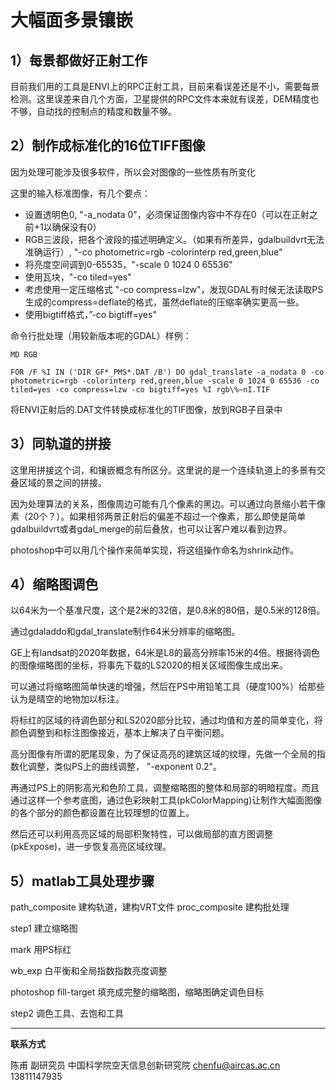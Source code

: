 # 大幅面多景镶嵌



## 1）每景都做好正射工作

目前我们用的工具是ENVI上的RPC正射工具，目前来看误差还是不小，需要每景检测。这里误差来自几个方面，卫星提供的RPC文件本来就有误差，DEM精度也不够，自动找的控制点的精度和数量不够。



## 2）制作成标准化的16位TIFF图像

因为处理可能涉及很多软件，所以会对图像的一些性质有所变化

这里的输入标准图像，有几个要点：

* 设置透明色0, "-a_nodata 0"，必须保证图像内容中不存在0（可以在正射之前+1以确保没有0）
* RGB三波段，把各个波段的描述明确定义。（如果有所差异，gdalbuildvrt无法准确运行）, "-co photometric=rgb -colorinterp red,green,blue"
* 将亮度空间调到0-65535，"-scale 0 1024 0 65536"
* 使用瓦块，"-co tiled=yes"
* 考虑使用一定压缩格式 "-co compress=lzw"，发现GDAL有时候无法读取PS生成的compress=deflate的格式，虽然deflate的压缩率确实更高一些。
* 使用bigtiff格式，”-co bigtiff=yes"


命令行批处理（用较新版本呢的GDAL）样例：

    MD RGB
    
    FOR /F %I IN ('DIR GF*_PMS*.DAT /B') DO gdal_translate -a_nodata 0 -co photometric=rgb -colorinterp red,green,blue -scale 0 1024 0 65536 -co tiled=yes -co compress=lzw -co bigtiff=yes %I rgb\%~nI.TIF

将ENVI正射后的.DAT文件转换成标准化的TIF图像，放到RGB子目录中

## 3）同轨道的拼接

这里用拼接这个词，和镶嵌概念有所区分。这里说的是一个连续轨道上的多景有交叠区域的景之间的拼接。

因为处理算法的关系，图像周边可能有几个像素的黑边。可以通过向景缩小若干像素（20个？）。如果相邻两景正射后的偏差不超过一个像素，那么即使是简单gdalbuildvrt或者gdal_merge的前后叠放，也可以让客户难以看到边界。

photoshop中可以用几个操作来简单实现，将这组操作命名为shrink动作。



## 4）缩略图调色

以64米为一个基准尺度，这个是2米的32倍，是0.8米的80倍，是0.5米的128倍。

通过gdaladdo和gdal_translate制作64米分辨率的缩略图。

GE上有landsat的2020年数据，64米是L8的最高分辨率15米的4倍。根据待调色的图像缩略图的坐标，将事先下载的LS2020的相关区域图像生成出来。

可以通过将缩略图简单快速的增强，然后在PS中用铅笔工具（硬度100%）给那些认为是晴空的地物加以标注。

将标红的区域的待调色部分和LS2020部分比较，通过均值和方差的简单变化，将颜色调整到和标注图像接近，基本上解决了白平衡问题。

高分图像有所谓的肥尾现象，为了保证高亮的建筑区域的纹理，先做一个全局的指数化调整，类似PS上的曲线调整， "-exponent 0.2"。

再通过PS上的阴影高光和色阶工具，调整缩略图的整体和局部的明暗程度。而且通过这样一个参考底图，通过色彩映射工具(pkColorMapping)让制作大幅面图像的各个部分的颜色都设置在比较理想的位置上。

然后还可以利用高亮区域的局部积聚特性，可以做局部的直方图调整(pkExpose)，进一步恢复高亮区域纹理。



## 5）matlab工具处理步骤

path_composite 建构轨道，建构VRT文件
proc_composite  建构批处理

step1 建立缩略图

mark 用PS标红

wb_exp 白平衡和全局指数指数亮度调整

photoshop fill-target 填充成完整的缩略图，缩略图确定调色目标

step2 调色工具、去饱和工具



---

**联系方式**

陈甫 副研究员
中国科学院空天信息创新研究院
chenfu@aircas.ac.cn
13811147935

